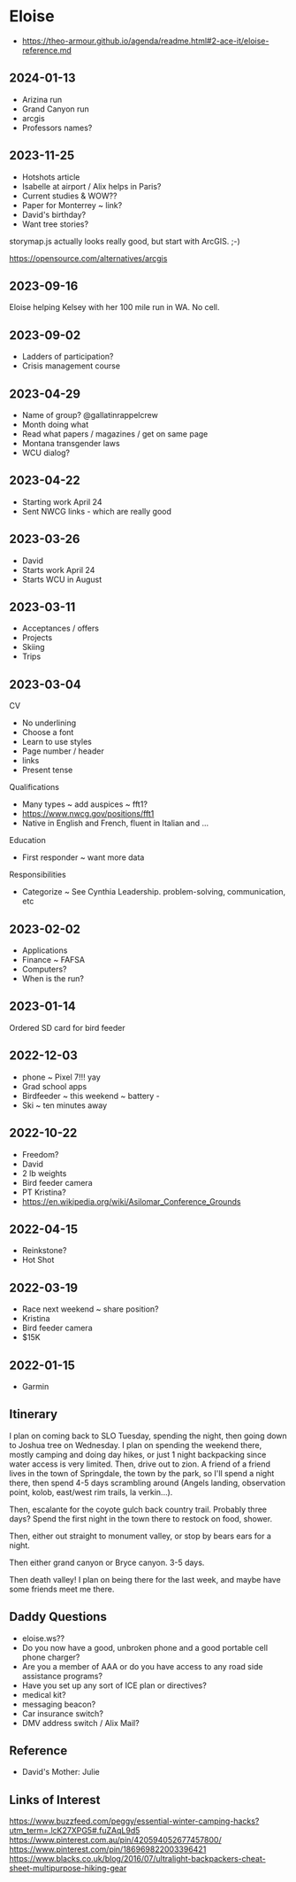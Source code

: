 # Eloise

* https://theo-armour.github.io/agenda/readme.html#2-ace-it/eloise-reference.md


## 2024-01-13

* Arizina run
* Grand Canyon run
* arcgis
* Professors names?

## 2023-11-25

* Hotshots article
* Isabelle at airport / Alix helps in Paris?
* Current studies & WOW??
* Paper for Monterrey ~ link?
* David's birthday?
* Want tree stories?

storymap.js actually looks really good, but start with ArcGIS. ;-)

https://opensource.com/alternatives/arcgis

## 2023-09-16

Eloise helping Kelsey with her 100 mile run in WA. No cell.

## 2023-09-02

* Ladders of participation?
* Crisis management course


## 2023-04-29

* Name of group? @gallatinrappelcrew
* Month doing what
* Read what papers / magazines / get on same page
* Montana transgender laws
* WCU dialog?


## 2023-04-22

* Starting work April 24
* Sent NWCG links - which are really good

## 2023-03-26

* David
* Starts work April 24
* Starts WCU in August

## 2023-03-11

* Acceptances / offers
* Projects
* Skiing
* Trips

## 2023-03-04

CV

* No underlining
* Choose a font
* Learn to use styles
* Page number / header
* links
* Present tense

Qualifications

* Many types ~ add auspices ~ fft1?
* https://www.nwcg.gov/positions/fft1
* Native in English and French, fluent in Italian and ...

Education

* First responder ~ want more data

Responsibilities

* Categorize ~ See Cynthia Leadership. problem-solving, communication, etc


## 2023-02-02

* Applications
* Finance ~ FAFSA
* Computers?
* When is the run?

## 2023-01-14

Ordered SD card for bird feeder

## 2022-12-03

* phone ~ Pixel 7!!! yay
* Grad school apps
* Birdfeeder ~ this weekend ~ battery -
* Ski ~ ten minutes away


## 2022-10-22

* Freedom?
* David
* 2 lb weights
* Bird feeder camera
* PT Kristina?
* https://en.wikipedia.org/wiki/Asilomar_Conference_Grounds


## 2022-04-15

* Reinkstone?
* Hot Shot

## 2022-03-19

* Race next weekend ~ share position?
* Kristina
* Bird feeder camera
* $15K


## 2022-01-15

* Garmin

## Itinerary

I plan on coming back to SLO Tuesday, spending the night, then going down to Joshua tree on Wednesday.
I plan on spending the weekend there, mostly camping and doing day hikes, or just 1 night backpacking since water access is very limited.
Then, drive out to zion. A friend of a friend lives in the town of Springdale, the town by the park, so I'll spend a night there, then spend 4-5 days scrambling around (Angels landing, observation point, kolob, east/west rim trails, la verkin...).

Then, escalante for the coyote gulch back country trail.
Probably three days? Spend the first night in the town there to restock on food, shower.

Then, either out straight to monument valley, or stop by bears ears for a night.

Then either grand canyon or Bryce canyon.
3-5 days.

Then death valley!
I plan on being there for the last week, and maybe have some friends meet me there.

## Daddy Questions

* eloise.ws??
* Do you now have a good, unbroken phone and a good portable cell phone charger?
* Are you a member of AAA or do you have access to any road side assistance programs?
* Have you set up any sort of ICE plan or directives?
* medical kit?
* messaging beacon?
* Car insurance switch?
* DMV address switch / Alix Mail?

## Reference

* David's Mother: Julie

## Links of Interest

https://www.buzzfeed.com/peggy/essential-winter-camping-hacks?utm_term=.lcK27XPG5#.fuZAqL9d5
https://www.pinterest.com.au/pin/420594052677457800/
https://www.pinterest.com/pin/186969822003396421
https://www.blacks.co.uk/blog/2016/07/ultralight-backpackers-cheat-sheet-multipurpose-hiking-gear

